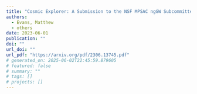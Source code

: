 ```yaml
---
title: "Cosmic Explorer: A Submission to the NSF MPSAC ngGW Subcommittee"
authors:
  - Evans, Matthew
  - others
date: 2023-06-01
publication: ""
doi: ""
url_doi: ""
url_pdf: "https://arxiv.org/pdf/2306.13745.pdf"
# generated_on: 2025-06-02T22:45:59.879605
# featured: false
# summary: ""
# tags: []
# projects: []
---
```

